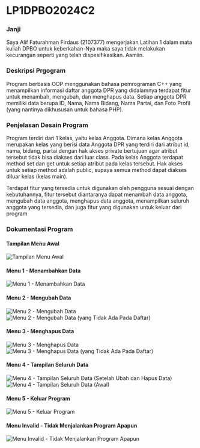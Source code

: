 # LP1DPBO2024C2

### Janji ###
Saya Alif Faturahman Firdaus (2107377) mengerjakan Latihan 1 dalam mata kuliah DPBO untuk keberkahan-Nya maka saya tidak melakukan kecurangan seperti yang telah dispesifikasikan. Aamiin.
    
### Deskripsi Prgogram ###
Program berbasis OOP menggunakan bahasa pemrograman C++ yang menampilkan informasi daftar anggota DPR yang didalamnya terdapat fitur untuk menambah, mengubah, dan menghapus data. Setiap anggota DPR memiliki data berupa ID, Nama, Nama Bidang, Nama Partai, dan Foto Profil (yang nantinya dikhususan untuk bahasa PHP).

### Penjelasan Desain Program ###
Program terdiri dari 1 kelas, yaitu kelas Anggota. Dimana kelas Anggota merupakan kelas yang berisi data Anggota DPR yang terdiri dari atribut id, nama, bidang, partai dengan hak akses private bertujuan agar atribut tersebut tidak bisa diakses dari luar class. Pada kelas Anggota terdapat method set dan get untuk setiap atribut pada kelas tersebut. Hak akses untuk setiap method adalah public, supaya semua method dapat diakses diluar kelas (kelas main).

Terdapat fitur yang tersedia untuk digunakan oleh pengguna sesuai dengan kebutuhannya, fitur tersebut diantaranya dapat menambah data anggota, mengubah data anggota, menghapus data anggota, menampilkan seluruh anggota yang tersedia, dan juga fitur yang digunakan untuk keluar dari program

### Dokumentasi Program ###

#### Tampilan Menu Awal ####
![Tampilan Menu Awal](https://github.com/Aliffaturahman/LP1DPBO2024C2/assets/100842759/0c440aac-8dff-450d-9779-ba3463e8f6e4)

#### Menu 1 - Menambahkan Data ####
![Menu 1 - Menambahkan Data](https://github.com/Aliffaturahman/LP1DPBO2024C2/assets/100842759/8174c525-09d5-45e0-84be-04d424d06feb)

#### Menu 2 - Mengubah Data ####
![Menu 2 - Mengubah Data](https://github.com/Aliffaturahman/LP1DPBO2024C2/assets/100842759/9611fc57-7fab-4de5-83f6-f097ae00493d)
![Menu 2 - Mengubah Data (yang Tidak Ada Pada Daftar)](https://github.com/Aliffaturahman/LP1DPBO2024C2/assets/100842759/8391262f-cb6f-44d9-9adc-c6132aac9ed3)

#### Menu 3 - Menghapus Data ####
![Menu 3 - Menghapus Data](https://github.com/Aliffaturahman/LP1DPBO2024C2/assets/100842759/69acf336-527d-43b1-a240-ecc85e32dcaa)
![Menu 3 - Menghapus Data (yang Tidak Ada Pada Daftar)](https://github.com/Aliffaturahman/LP1DPBO2024C2/assets/100842759/7217a899-b0f2-4c42-95b4-1cce72fedf97)

#### Menu 4 - Tampilan Seluruh Data ####
![Menu 4 - Tampilan Seluruh Data (Setelah Ubah dan Hapus Data)](https://github.com/Aliffaturahman/LP1DPBO2024C2/assets/100842759/2d0d1d08-e1ae-440a-96f3-142b0ab0c599)
![Menu 4 - Tampilan Seluruh Data (Awal)](https://github.com/Aliffaturahman/LP1DPBO2024C2/assets/100842759/13b63bce-c0ca-4968-8031-16012a7e29ab)

#### Menu 5 - Keluar Program ####
![Menu 5 - Keluar Program](https://github.com/Aliffaturahman/LP1DPBO2024C2/assets/100842759/d56516ba-645f-449d-b0a2-16413438d38a)

#### Menu Invalid - Tidak Menjalankan Program Apapun ####
![Menu Invalid - Tidak Menjalankan Program Apapun](https://github.com/Aliffaturahman/LP1DPBO2024C2/assets/100842759/b8632f4b-2c8b-483e-b0ad-62a066e6c122)

